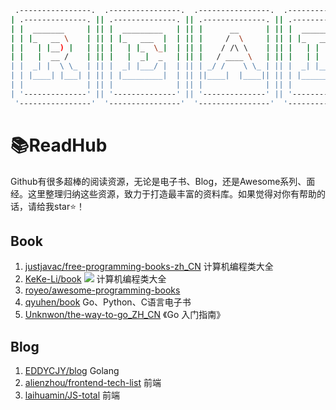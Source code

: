 ```bash
 .----------------.  .----------------.  .----------------.  .----------------.  .----------------.  .----------------.  .----------------. 
| .--------------. || .--------------. || .--------------. || .--------------. || .--------------. || .--------------. || .--------------. |
| |  _______     | || |  _________   | || |      __      | || |  ________    | || |  ____  ____  | || | _____  _____ | || |   ______     | |
| | |_   __ \    | || | |_   ___  |  | || |     /  \     | || | |_   ___ `.  | || | |_   ||   _| | || ||_   _||_   _|| || |  |_   _ \    | |
| |   | |__) |   | || |   | |_  \_|  | || |    / /\ \    | || |   | |   `. \ | || |   | |__| |   | || |  | |    | |  | || |    | |_) |   | |
| |   |  __ /    | || |   |  _|  _   | || |   / ____ \   | || |   | |    | | | || |   |  __  |   | || |  | '    ' |  | || |    |  __'.   | |
| |  _| |  \ \_  | || |  _| |___/ |  | || | _/ /    \ \_ | || |  _| |___.' / | || |  _| |  | |_  | || |   \ `--' /   | || |   _| |__) |  | |
| | |____| |___| | || | |_________|  | || ||____|  |____|| || | |________.'  | || | |____||____| | || |    `.__.'    | || |  |_______/   | |
| |              | || |              | || |              | || |              | || |              | || |              | || |              | |
| '--------------' || '--------------' || '--------------' || '--------------' || '--------------' || '--------------' || '--------------' |
 '----------------'  '----------------'  '----------------'  '----------------'  '----------------'  '----------------'  '----------------' 
```



# 📚ReadHub

Github有很多超棒的阅读资源，无论是电子书、Blog，还是Awesome系列、面经。这里整理归纳这些资源，致力于打造最丰富的资料库。如果觉得对你有帮助的话，请给我star⭐️！

## Book

1. [justjavac/free-programming-books-zh_CN](https://github.com/justjavac/free-programming-books-zh_CN) 计算机编程类大全
2. [KeKe-Li/book](https://github.com/KeKe-Li/book) [![](https://img.shields.io/github/stars/badges/shields.svg?label=Stars&style=social?style=social)](https://github.com/KeKe-Li/book) 计算机编程类大全
3. [royeo/awesome-programming-books](https://github.com/royeo/awesome-programming-books)
4. [qyuhen/book](https://github.com/qyuhen/book) Go、Python、C语言电子书
5. [Unknwon/the-way-to-go_ZH_CN](https://github.com/Unknwon/the-way-to-go_ZH_CN) 《Go 入门指南》

## Blog

1. [EDDYCJY/blog](https://github.com/EDDYCJY/blog) Golang
2. [alienzhou/frontend-tech-list](https://github.com/alienzhou/frontend-tech-list) 前端
3. [laihuamin/JS-total](https://github.com/laihuamin/JS-total) 前端